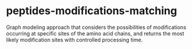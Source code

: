 # peptides-modifications-matching
Graph modeling approach that considers the possibilities of modifications occurring at specific sites of the amino acid chains, and returns the most likely modification sites with controlled processing time.
